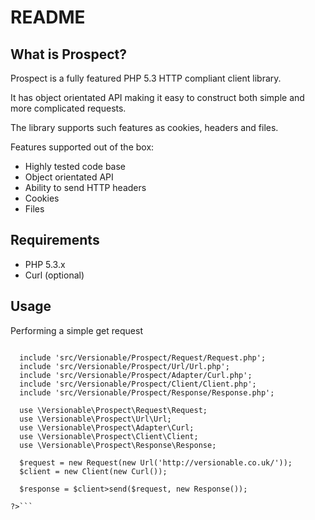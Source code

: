 README
======

What is Prospect?
-----------------

Prospect is a fully featured PHP 5.3 HTTP compliant client library.

It has object orientated API making it easy to construct both simple and more complicated requests. 

The library supports such features as cookies, headers and files.

Features supported out of the box:
* Highly tested code base
* Object orientated API
* Ability to send HTTP headers
* Cookies
* Files

Requirements
------------

* PHP 5.3.x
* Curl (optional)

Usage
-----

Performing a simple get request
```php<?php

  include 'src/Versionable/Prospect/Request/Request.php';
  include 'src/Versionable/Prospect/Url/Url.php';
  include 'src/Versionable/Prospect/Adapter/Curl.php';
  include 'src/Versionable/Prospect/Client/Client.php';
  include 'src/Versionable/Prospect/Response/Response.php';

  use \Versionable\Prospect\Request\Request;
  use \Versionable\Prospect\Url\Url;
  use \Versionable\Prospect\Adapter\Curl;
  use \Versionable\Prospect\Client\Client;
  use \Versionable\Prospect\Response\Response;
  
  $request = new Request(new Url('http://versionable.co.uk/'));
  $client = new Client(new Curl());
  
  $response = $client>send($request, new Response());

?>```